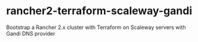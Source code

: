 # rancher2-terraform-scaleway-gandi
Bootstrap a Rancher 2.x cluster with Terraform on Scaleway servers with Gandi DNS provider
